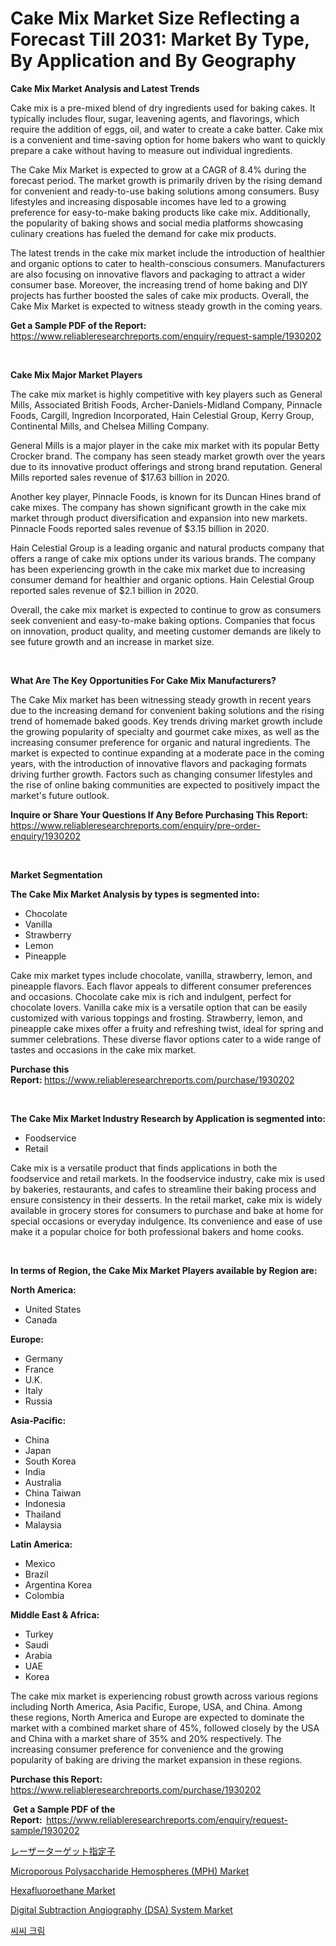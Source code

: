 <p><h1>Cake Mix Market Size Reflecting a Forecast Till 2031: Market By Type, By Application and By Geography</h1></p><p><strong>Cake Mix Market Analysis and Latest Trends</strong></p>
<p><p>Cake mix is a pre-mixed blend of dry ingredients used for baking cakes. It typically includes flour, sugar, leavening agents, and flavorings, which require the addition of eggs, oil, and water to create a cake batter. Cake mix is a convenient and time-saving option for home bakers who want to quickly prepare a cake without having to measure out individual ingredients.</p><p>The Cake Mix Market is expected to grow at a CAGR of 8.4% during the forecast period. The market growth is primarily driven by the rising demand for convenient and ready-to-use baking solutions among consumers. Busy lifestyles and increasing disposable incomes have led to a growing preference for easy-to-make baking products like cake mix. Additionally, the popularity of baking shows and social media platforms showcasing culinary creations has fueled the demand for cake mix products.</p><p>The latest trends in the cake mix market include the introduction of healthier and organic options to cater to health-conscious consumers. Manufacturers are also focusing on innovative flavors and packaging to attract a wider consumer base. Moreover, the increasing trend of home baking and DIY projects has further boosted the sales of cake mix products. Overall, the Cake Mix Market is expected to witness steady growth in the coming years.</p></p>
<p><strong>Get a Sample PDF of the Report:&nbsp;</strong> <a href="https://www.reliableresearchreports.com/enquiry/request-sample/1930202">https://www.reliableresearchreports.com/enquiry/request-sample/1930202</a></p>
<p>&nbsp;</p>
<p><strong>Cake Mix Major Market Players</strong></p>
<p><p>The cake mix market is highly competitive with key players such as General Mills, Associated British Foods, Archer-Daniels-Midland Company, Pinnacle Foods, Cargill, Ingredion Incorporated, Hain Celestial Group, Kerry Group, Continental Mills, and Chelsea Milling Company. </p><p>General Mills is a major player in the cake mix market with its popular Betty Crocker brand. The company has seen steady market growth over the years due to its innovative product offerings and strong brand reputation. General Mills reported sales revenue of $17.63 billion in 2020.</p><p>Another key player, Pinnacle Foods, is known for its Duncan Hines brand of cake mixes. The company has shown significant growth in the cake mix market through product diversification and expansion into new markets. Pinnacle Foods reported sales revenue of $3.15 billion in 2020.</p><p>Hain Celestial Group is a leading organic and natural products company that offers a range of cake mix options under its various brands. The company has been experiencing growth in the cake mix market due to increasing consumer demand for healthier and organic options. Hain Celestial Group reported sales revenue of $2.1 billion in 2020.</p><p>Overall, the cake mix market is expected to continue to grow as consumers seek convenient and easy-to-make baking options. Companies that focus on innovation, product quality, and meeting customer demands are likely to see future growth and an increase in market size.</p></p>
<p>&nbsp;</p>
<p><strong>What Are The Key Opportunities For Cake Mix Manufacturers?</strong></p>
<p><p>The Cake Mix market has been witnessing steady growth in recent years due to the increasing demand for convenient baking solutions and the rising trend of homemade baked goods. Key trends driving market growth include the growing popularity of specialty and gourmet cake mixes, as well as the increasing consumer preference for organic and natural ingredients. The market is expected to continue expanding at a moderate pace in the coming years, with the introduction of innovative flavors and packaging formats driving further growth. Factors such as changing consumer lifestyles and the rise of online baking communities are expected to positively impact the market's future outlook.</p></p>
<p><strong>Inquire or Share Your Questions If Any Before Purchasing This Report:</strong> <a href="https://www.reliableresearchreports.com/enquiry/pre-order-enquiry/1930202">https://www.reliableresearchreports.com/enquiry/pre-order-enquiry/1930202</a></p>
<p>&nbsp;</p>
<p><strong>Market Segmentation</strong></p>
<p><strong>The Cake Mix Market Analysis by types is segmented into:</strong></p>
<p><ul><li>Chocolate</li><li>Vanilla</li><li>Strawberry</li><li>Lemon</li><li>Pineapple</li></ul></p>
<p><p>Cake mix market types include chocolate, vanilla, strawberry, lemon, and pineapple flavors. Each flavor appeals to different consumer preferences and occasions. Chocolate cake mix is rich and indulgent, perfect for chocolate lovers. Vanilla cake mix is a versatile option that can be easily customized with various toppings and frosting. Strawberry, lemon, and pineapple cake mixes offer a fruity and refreshing twist, ideal for spring and summer celebrations. These diverse flavor options cater to a wide range of tastes and occasions in the cake mix market.</p></p>
<p><strong>Purchase this Report:&nbsp;</strong><a href="https://www.reliableresearchreports.com/purchase/1930202">https://www.reliableresearchreports.com/purchase/1930202</a></p>
<p>&nbsp;</p>
<p><strong>The Cake Mix Market Industry Research by Application is segmented into:</strong></p>
<p><ul><li>Foodservice</li><li>Retail</li></ul></p>
<p><p>Cake mix is a versatile product that finds applications in both the foodservice and retail markets. In the foodservice industry, cake mix is used by bakeries, restaurants, and cafes to streamline their baking process and ensure consistency in their desserts. In the retail market, cake mix is widely available in grocery stores for consumers to purchase and bake at home for special occasions or everyday indulgence. Its convenience and ease of use make it a popular choice for both professional bakers and home cooks.</p></p>
<p>&nbsp;</p>
<p><strong>In terms of Region, the Cake Mix Market Players available by Region are:</strong></p>
<p>
    <p> <strong> North America: </strong>
        <ul>
            <li>United States</li>
            <li>Canada</li>
        </ul>
        </p> 
    <p> <strong> Europe: </strong>
        <ul>
            <li>Germany</li>
            <li>France</li>
            <li>U.K.</li>
            <li>Italy</li>
            <li>Russia</li>
        </ul>
        </p> 
    <p> <strong> Asia-Pacific: </strong>
        <ul>
            <li>China</li>
            <li>Japan</li>
            <li>South Korea</li>
            <li>India</li>
            <li>Australia</li>
            <li>China Taiwan</li>
            <li>Indonesia</li>
            <li>Thailand</li>
            <li>Malaysia</li>
        </ul>
        </p> 
    <p> <strong> Latin America: </strong>
        <ul>
            <li>Mexico</li>
            <li>Brazil</li>
            <li>Argentina Korea</li>
            <li>Colombia</li>
        </ul>
        </p> 
    <p> <strong> Middle East & Africa: </strong>
        <ul>
            <li>Turkey</li>
            <li>Saudi</li>
            <li>Arabia</li>
            <li>UAE</li>
            <li>Korea</li>
        </ul>
    </p>
    </p>
<p><p>The cake mix market is experiencing robust growth across various regions including North America, Asia Pacific, Europe, USA, and China. Among these regions, North America and Europe are expected to dominate the market with a combined market share of 45%, followed closely by the USA and China with a market share of 35% and 20% respectively. The increasing consumer preference for convenience and the growing popularity of baking are driving the market expansion in these regions.</p></p>
<p><strong>Purchase this Report: </strong><a href="https://www.reliableresearchreports.com/purchase/1930202">https://www.reliableresearchreports.com/purchase/1930202</a></p>
<p>&nbsp;<strong>Get a Sample PDF of the Report:&nbsp;&nbsp;</strong><a href="https://www.reliableresearchreports.com/enquiry/request-sample/1930202">https://www.reliableresearchreports.com/enquiry/request-sample/1930202</a></p>
<p><strong></strong></p>
<p><p><a href="https://medium.com/@klon646/%E3%83%AC%E3%83%BC%E3%82%B6%E3%83%BC%E3%82%BF%E3%83%BC%E3%82%B2%E3%83%83%E3%83%88%E3%83%87%E3%82%B6%E3%82%A4%E3%83%8D%E3%83%BC%E3%82%BF%E3%83%BC%E5%B8%82%E5%A0%B4%E5%88%86%E6%9E%90-%E3%81%9D%E3%81%AEcagr-%E5%B8%82%E5%A0%B4%E3%82%BB%E3%82%B0%E3%83%A1%E3%83%B3%E3%83%86%E3%83%BC%E3%82%B7%E3%83%A7%E3%83%B3%E3%81%8A%E3%82%88%E3%81%B3%E3%82%B0%E3%83%AD%E3%83%BC%E3%83%90%E3%83%AB%E7%94%A3%E6%A5%AD%E6%A6%82%E8%A6%81-0195646276b1">レーザーターゲット指定子</a></p><p><a href="https://cute-banjo-8ca.notion.site/Microporous-Polysaccharide-Hemospheres-MPH-Market-Size-Share-Trends-Analysis-Report-By-Material-5b5fda46c7d14ed3a8beaf990559b535">Microporous Polysaccharide Hemospheres (MPH) Market</a></p><p><a href="https://view.publitas.com/reportprime-1/hexafluoroethane-market-size-growth-outlook-from-2024-to-2031-projecting-at-markets-trends-analysis-by-application-regional-outlook-and-revenue/">Hexafluoroethane Market</a></p><p><a href="https://unruly-ladybug-44b.notion.site/Digital-Subtraction-Angiography-DSA-System-Market-Size-Reflecting-a-Forecast-Till-2031-Market-By--f580a60faee84a45a458c1799476cf73">Digital Subtraction Angiography (DSA) System Market</a></p><p><a href="https://medium.com/@maeennan456456/cc-%ED%81%AC%EB%A6%BC-%EC%8B%9C%EC%9E%A5-%EC%A0%90%EC%9C%A0%EC%9C%A8-%EB%B3%80%ED%99%94-%EB%B0%8F-%EC%8B%9C%EC%9E%A5-%EC%84%B1%EC%9E%A5-%EC%B6%94%EC%84%B8-2024-2031-d998a6de941b">씨씨 크림</a></p></p>